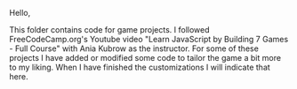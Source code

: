 Hello,

This folder contains code for game projects. 
I followed FreeCodeCamp.org's Youtube video "Learn JavaScript by Building 7 Games - Full Course" with Ania Kubrow as the instructor. 
For some of these projects I have added or modified some code to tailor the game a bit more to my liking.
When I have finished the customizations I will indicate that here.
